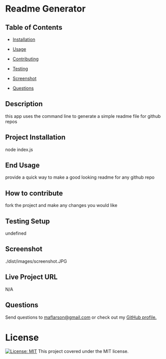 # Readme Generator


## Table of Contents

* [Installation](#installation)

* [Usage](#usage)

* [Contributing](#contributing)

* [Testing](#testing)

* [Screenshot](#screenshot)

* [Questions](#questions)


## Description

this app uses the command line to generate a simple readme file for github repos

## Project Installation

node index.js


## End Usage

provide a quick way to make a good looking readme for any github repo


## How to contribute

fork the project and make any changes you would like


## Testing Setup

undefined


## Screenshot

./dist/images/screenshot.JPG


## Live Project URL

N/A
        


## Questions

Send questions to maflarson@gmail.com or check out my [GitHub profile.](www.github.com/https://github.com/mjlars/project09)


# License

[![License: MIT](https://img.shields.io/badge/License-MIT-yellow.svg)](https://opensource.org/licenses/MIT) This project covered under the MIT license.
